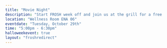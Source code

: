 ```yaml
---
title: "Movie Night"
description: "Start FROSH week off and join us at the grill for a free pancake breakfast at Tonken Plaza (courtyard in front of the Engineering Building)! Pancakes and syrup will be provided! While supplies last."
location: "Wellness Room ENA 06"
eventdate: "Tuesday, October 29th"
time: "5:00pm - 6:30pm"
halloweekevent: true
layout: "froshredirect"
---
```

